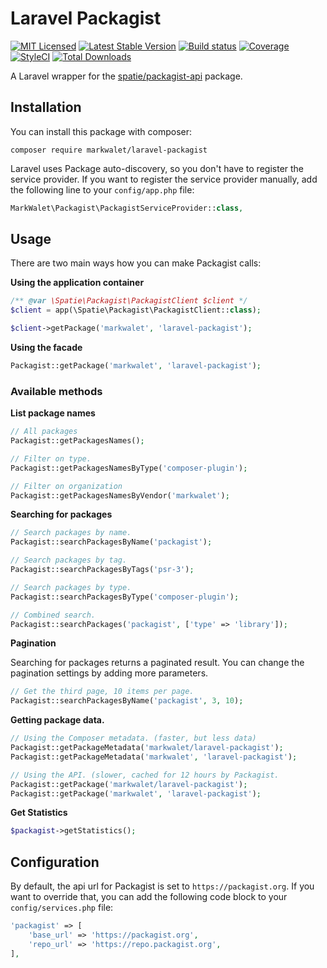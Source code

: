 # Laravel Packagist

[![MIT Licensed](https://img.shields.io/badge/license-MIT-brightgreen.svg?style=flat-square)](LICENSE.md)
[![Latest Stable Version](https://poser.pugx.org/markwalet/laravel-packagist/v/stable)](https://packagist.org/packages/markwalet/laravel-packagist)
[![Build status](https://img.shields.io/github/actions/workflow/status/markwalet/laravel-packagist/tests.yml?branch=master)](https://github.com/markwalet/laravel-git-state/actions)
[![Coverage](https://codecov.io/gh/markwalet/laravel-packagist/branch/master/graph/badge.svg)](https://codecov.io/gh/markwalet/laravel-packagist)
[![StyleCI](https://github.styleci.io/repos/254053836/shield?branch=master)](https://github.styleci.io/repos/254053836)
[![Total Downloads](https://poser.pugx.org/markwalet/laravel-packagist/downloads)](https://packagist.org/packages/markwalet/laravel-packagist)

A Laravel wrapper for the [spatie/packagist-api](https://github.com/spatie/packagist-api) package.

## Installation
You can install this package with composer:

```shell
composer require markwalet/laravel-packagist
```

Laravel uses Package auto-discovery, so you don't have to register the service provider. If you want to register the service provider manually, add the following line to your `config/app.php` file:

```php
MarkWalet\Packagist\PackagistServiceProvider::class,
```

## Usage

There are two main ways how you can make Packagist calls:

**Using the application container**

```php
/** @var \Spatie\Packagist\PackagistClient $client */
$client = app(\Spatie\Packagist\PackagistClient::class);

$client->getPackage('markwalet', 'laravel-packagist');
```

**Using the facade**
```php
Packagist::getPackage('markwalet', 'laravel-packagist');
```
### Available methods

**List package names**
```php
// All packages
Packagist::getPackagesNames();

// Filter on type.
Packagist::getPackagesNamesByType('composer-plugin');

// Filter on organization
Packagist::getPackagesNamesByVendor('markwalet');
```

**Searching for packages**
```php
// Search packages by name.
Packagist::searchPackagesByName('packagist');

// Search packages by tag.
Packagist::searchPackagesByTags('psr-3');

// Search packages by type.
Packagist::searchPackagesByType('composer-plugin');

// Combined search.
Packagist::searchPackages('packagist', ['type' => 'library']);
```

**Pagination**

Searching for packages returns a paginated result. You can change the pagination settings by adding more parameters.

```php
// Get the third page, 10 items per page.
Packagist::searchPackagesByName('packagist', 3, 10);
```

**Getting package data.**
```php
// Using the Composer metadata. (faster, but less data)
Packagist::getPackageMetadata('markwalet/laravel-packagist');
Packagist::getPackageMetadata('markwalet', 'laravel-packagist');

// Using the API. (slower, cached for 12 hours by Packagist.
Packagist::getPackage('markwalet/laravel-packagist');
Packagist::getPackage('markwalet', 'laravel-packagist');
```

**Get Statistics**
```php
$packagist->getStatistics();
```

## Configuration
By default, the api url for Packagist is set to `https://packagist.org`. If you want to override that, you can add the following code block to your `config/services.php` file:

```php
'packagist' => [
    'base_url' => 'https://packagist.org',
    'repo_url' => 'https://repo.packagist.org',
],
```
